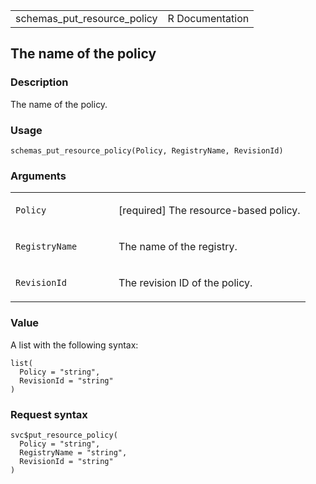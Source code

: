 <table style="width: 100%;">
<tbody>
<tr class="odd">
<td>schemas_put_resource_policy</td>
<td style="text-align: right;">R Documentation</td>
</tr>
</tbody>
</table>

## The name of the policy

### Description

The name of the policy.

### Usage

    schemas_put_resource_policy(Policy, RegistryName, RevisionId)

### Arguments

<table>
<colgroup>
<col style="width: 35%" />
<col style="width: 65%" />
</colgroup>
<tbody>
<tr class="odd">
<td><code id="schemas_put_resource_policy_:_Policy">Policy</code></td>
<td><p>[required] The resource-based policy.</p></td>
</tr>
<tr class="even">
<td><code
id="schemas_put_resource_policy_:_RegistryName">RegistryName</code></td>
<td><p>The name of the registry.</p></td>
</tr>
<tr class="odd">
<td><code
id="schemas_put_resource_policy_:_RevisionId">RevisionId</code></td>
<td><p>The revision ID of the policy.</p></td>
</tr>
</tbody>
</table>

### Value

A list with the following syntax:

    list(
      Policy = "string",
      RevisionId = "string"
    )

### Request syntax

    svc$put_resource_policy(
      Policy = "string",
      RegistryName = "string",
      RevisionId = "string"
    )
